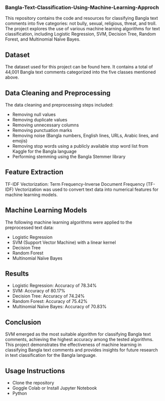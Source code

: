### Bangla-Text-Classification-Using-Machine-Learning-Approch
This repository contains the code and resources for classifying Bangla text comments into five categories: not bully, sexual, religious, threat, and troll. The project explores the use of various machine learning algorithms for text classification, including Logistic Regression, SVM, Decision Tree, Random Forest, and Multinomial Naïve Bayes.

## Dataset
The dataset used for this project can be found here. It contains a total of 44,001 Bangla text comments categorized into the five classes mentioned above.

## Data Cleaning and Preprocessing
The data cleaning and preprocessing steps included:

* Removing null values
* Removing duplicate values
* Removing unnecessary columns
* Removing punctuation marks
* Removing noise (Bangla numbers, English lines, URLs, Arabic lines, and emojis)
* Removing stop words using a publicly available stop word list from Kaggle for the Bangla language
* Performing stemming using the Bangla Stemmer library
## Feature Extraction
TF-IDF Vectorization: Term Frequency-Inverse Document Frequency (TF-IDF) Vectorization was used to convert text data into numerical features for machine learning models.
## Machine Learning Models
The following machine learning algorithms were applied to the preprocessed text data:

* Logistic Regression
* SVM (Support Vector Machine) with a linear kernel
* Decision Tree
* Random Forest
* Multinomial Naïve Bayes
## Results
* Logistic Regression: Accuracy of 78.34%
* SVM: Accuracy of 80.17%
* Decision Tree: Accuracy of 74.24%
* Random Forest: Accuracy of 75.42%
* Multinomial Naïve Bayes: Accuracy of 70.83%
## Conclusion
SVM emerged as the most suitable algorithm for classifying Bangla text comments, achieving the highest accuracy among the tested algorithms. This project demonstrates the effectiveness of machine learning in classifying Bangla text comments and provides insights for future research in text classification for the Bangla language.
## Usage Instructions
* Clone the repository
* Goggle Colab or Install Jupyter Notebook
* Python
